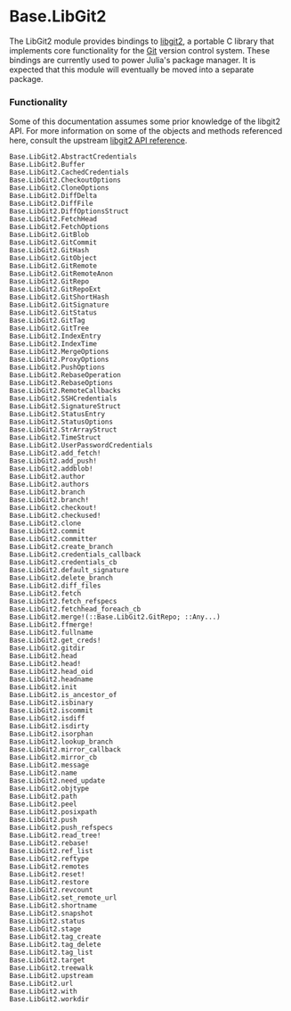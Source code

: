 # Base.LibGit2

The LibGit2 module provides bindings to [libgit2](https://libgit2.github.com/), a portable C library that
implements core functionality for the [Git](https://git-scm.com/) version control system.
These bindings are currently used to power Julia's package manager.
It is expected that this module will eventually be moved into a separate package.

### Functionality

Some of this documentation assumes some prior knowledge of the libgit2 API.
For more information on some of the objects and methods referenced here, consult the upstream
[libgit2 API reference](https://libgit2.github.com/libgit2/#v0.25.1).

```@docs
Base.LibGit2.AbstractCredentials
Base.LibGit2.Buffer
Base.LibGit2.CachedCredentials
Base.LibGit2.CheckoutOptions
Base.LibGit2.CloneOptions
Base.LibGit2.DiffDelta
Base.LibGit2.DiffFile
Base.LibGit2.DiffOptionsStruct
Base.LibGit2.FetchHead
Base.LibGit2.FetchOptions
Base.LibGit2.GitBlob
Base.LibGit2.GitCommit
Base.LibGit2.GitHash
Base.LibGit2.GitObject
Base.LibGit2.GitRemote
Base.LibGit2.GitRemoteAnon
Base.LibGit2.GitRepo
Base.LibGit2.GitRepoExt
Base.LibGit2.GitShortHash
Base.LibGit2.GitSignature
Base.LibGit2.GitStatus
Base.LibGit2.GitTag
Base.LibGit2.GitTree
Base.LibGit2.IndexEntry
Base.LibGit2.IndexTime
Base.LibGit2.MergeOptions
Base.LibGit2.ProxyOptions
Base.LibGit2.PushOptions
Base.LibGit2.RebaseOperation
Base.LibGit2.RebaseOptions
Base.LibGit2.RemoteCallbacks
Base.LibGit2.SSHCredentials
Base.LibGit2.SignatureStruct
Base.LibGit2.StatusEntry
Base.LibGit2.StatusOptions
Base.LibGit2.StrArrayStruct
Base.LibGit2.TimeStruct
Base.LibGit2.UserPasswordCredentials
Base.LibGit2.add_fetch!
Base.LibGit2.add_push!
Base.LibGit2.addblob!
Base.LibGit2.author
Base.LibGit2.authors
Base.LibGit2.branch
Base.LibGit2.branch!
Base.LibGit2.checkout!
Base.LibGit2.checkused!
Base.LibGit2.clone
Base.LibGit2.commit
Base.LibGit2.committer
Base.LibGit2.create_branch
Base.LibGit2.credentials_callback
Base.LibGit2.credentials_cb
Base.LibGit2.default_signature
Base.LibGit2.delete_branch
Base.LibGit2.diff_files
Base.LibGit2.fetch
Base.LibGit2.fetch_refspecs
Base.LibGit2.fetchhead_foreach_cb
Base.LibGit2.merge!(::Base.LibGit2.GitRepo; ::Any...)
Base.LibGit2.ffmerge!
Base.LibGit2.fullname
Base.LibGit2.get_creds!
Base.LibGit2.gitdir
Base.LibGit2.head
Base.LibGit2.head!
Base.LibGit2.head_oid
Base.LibGit2.headname
Base.LibGit2.init
Base.LibGit2.is_ancestor_of
Base.LibGit2.isbinary
Base.LibGit2.iscommit
Base.LibGit2.isdiff
Base.LibGit2.isdirty
Base.LibGit2.isorphan
Base.LibGit2.lookup_branch
Base.LibGit2.mirror_callback
Base.LibGit2.mirror_cb
Base.LibGit2.message
Base.LibGit2.name
Base.LibGit2.need_update
Base.LibGit2.objtype
Base.LibGit2.path
Base.LibGit2.peel
Base.LibGit2.posixpath
Base.LibGit2.push
Base.LibGit2.push_refspecs
Base.LibGit2.read_tree!
Base.LibGit2.rebase!
Base.LibGit2.ref_list
Base.LibGit2.reftype
Base.LibGit2.remotes
Base.LibGit2.reset!
Base.LibGit2.restore
Base.LibGit2.revcount
Base.LibGit2.set_remote_url
Base.LibGit2.shortname
Base.LibGit2.snapshot
Base.LibGit2.status
Base.LibGit2.stage
Base.LibGit2.tag_create
Base.LibGit2.tag_delete
Base.LibGit2.tag_list
Base.LibGit2.target
Base.LibGit2.treewalk
Base.LibGit2.upstream
Base.LibGit2.url
Base.LibGit2.with
Base.LibGit2.workdir
```
